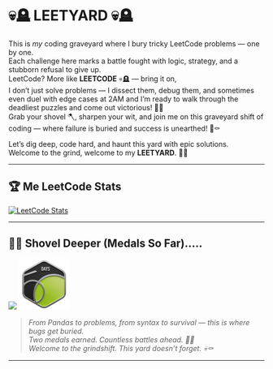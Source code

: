 # 💀🪦 LEETYARD 💀🪦

This is *my* coding graveyard where I bury tricky LeetCode problems — one by one.  
Each challenge here marks a battle fought with logic, strategy, and a stubborn refusal to give up.<br>
LeetCode? More like **LEETCODE** 💀🪦 — bring it on,<br>
I don’t just solve problems — I dissect them, debug them, and sometimes even duel with edge cases at 2AM and
I’m ready to walk through the deadliest puzzles and come out victorious! 👑🔥  
Grab your shovel 🪓, sharpen your wit, and join me on this graveyard shift of coding — where failure is buried and success is unearthed! 🌱⚰️  

Let’s dig deep, code hard, and haunt this yard with epic solutions.  
Welcome to the grind, welcome to my **LEETYARD**. 🚀💀  

---

## 🏆 Me LeetCode Stats

[![LeetCode Stats](https://leetcard.jacoblin.cool/letaggucode?theme=dark&extension=activity)](https://leetcard.jacoblin.cool/letaggucode?theme=dark&extension=activity)

---

## 🧟‍♂️ Shovel Deeper (Medals So Far).....

<img src="https://miro.medium.com/v2/resize:fit:720/1*YJty0oZ9A55kiUZH-yu-4A.gif" width="100"/> <img src="2550.gif" width="100"/>

> *From Pandas to problems, from syntax to survival — this is where bugs get buried.*<br>
> *Two medals earned. Countless battles ahead. 🏅🏅*<br>
> *Welcome to the grindshift. This yard doesn’t forget. 💀⚰️*

---
